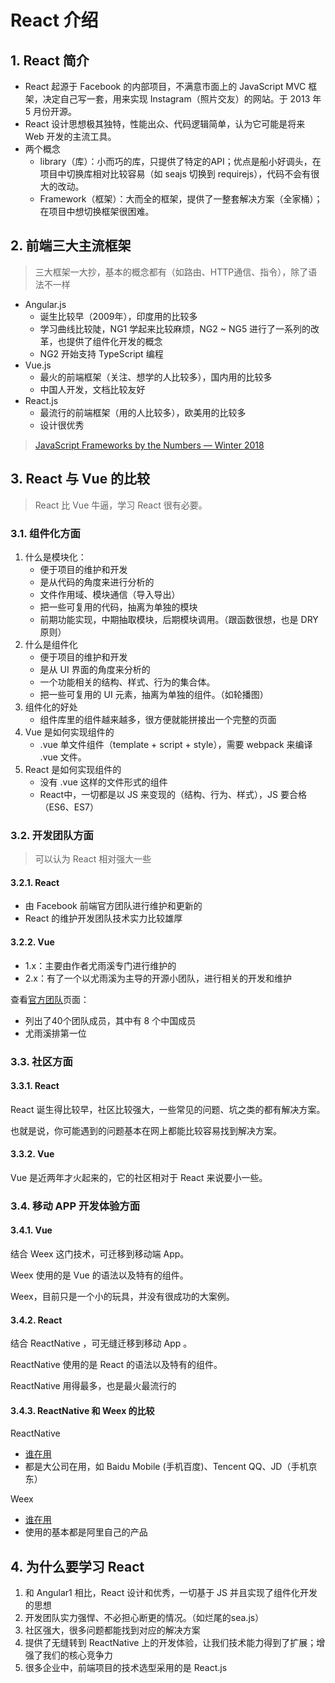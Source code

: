 # React 介绍

## 1. React 简介

* React 起源于 Facebook 的内部项目，不满意市面上的 JavaScript MVC 框架，决定自己写一套，用来实现 Instagram（照片交友）的网站。于 2013 年 5 月份开源。
* React 设计思想极其独特，性能出众、代码逻辑简单，认为它可能是将来 Web 开发的主流工具。
* 两个概念
  * library（库）：小而巧的库，只提供了特定的API；优点是船小好调头，在项目中切换库相对比较容易（如 seajs 切换到 requirejs），代码不会有很大的改动。
  * Framework（框架）：大而全的框架，提供了一整套解决方案（全家桶）；在项目中想切换框架很困难。

## 2. 前端三大主流框架

>三大框架一大抄，基本的概念都有（如路由、HTTP通信、指令），除了语法不一样

* Angular.js
  * 诞生比较早（2009年），印度用的比较多
  * 学习曲线比较陡，NG1 学起来比较麻烦，NG2 ~ NG5 进行了一系列的改革，也提供了组件化开发的概念
  * NG2 开始支持 TypeScript 编程
* Vue.js
  * 最火的前端框架（关注、想学的人比较多），国内用的比较多
  * 中国人开发，文档比较友好
* React.js
  * 最流行的前端框架（用的人比较多），欧美用的比较多
  * 设计很优秀

>[JavaScript Frameworks by the Numbers — Winter 2018](https://javascriptreport.com/javascript-frameworks-by-the-numbers-winter-2018/)

## 3. React 与 Vue 的比较

>React 比 Vue 牛逼，学习 React 很有必要。

### 3.1. 组件化方面

1. 什么是模块化：
    * 便于项目的维护和开发
    * 是从代码的角度来进行分析的
    * 文件作用域、模块通信（导入导出）
    * 把一些可复用的代码，抽离为单独的模块
    * 前期功能实现，中期抽取模块，后期模块调用。（跟函数很想，也是 DRY 原则）
2. 什么是组件化
    * 便于项目的维护和开发
    * 是从 UI 界面的角度来分析的
    * 一个功能相关的结构、样式、行为的集合体。
    * 把一些可复用的 UI 元素，抽离为单独的组件。（如轮播图）
3. 组件化的好处
    * 组件库里的组件越来越多，很方便就能拼接出一个完整的页面
4. Vue 是如何实现组件的
    * .vue 单文件组件（template + script + style），需要 webpack 来编译 .vue 文件。
5. React 是如何实现组件的
    * 没有 .vue 这样的文件形式的组件
    * React中，一切都是以 JS 来变现的（结构、行为、样式），JS 要合格（ES6、ES7）

### 3.2. 开发团队方面

>可以认为 React 相对强大一些

#### 3.2.1. React

* 由 Facebook 前端官方团队进行维护和更新的
* React 的维护开发团队技术实力比较雄厚

#### 3.2.2. Vue

* 1.x：主要由作者尤雨溪专门进行维护的
* 2.x：有了一个以尤雨溪为主导的开源小团队，进行相关的开发和维护

查看[官方团队](https://cn.vuejs.org/v2/guide/team.html)页面：

* 列出了40个团队成员，其中有 8 个中国成员
* 尤雨溪排第一位

### 3.3. 社区方面

#### 3.3.1. React

React 诞生得比较早，社区比较强大，一些常见的问题、坑之类的都有解决方案。

也就是说，你可能遇到的问题基本在网上都能比较容易找到解决方案。

#### 3.3.2. Vue

Vue 是近两年才火起来的，它的社区相对于 React 来说要小一些。

### 3.4. 移动 APP 开发体验方面

#### 3.4.1. Vue

结合 Weex 这门技术，可迁移到移动端 App。

Weex 使用的是 Vue 的语法以及特有的组件。

Weex，目前只是一个小的玩具，并没有很成功的大案例。

#### 3.4.2. React

结合 ReactNative ，可无缝迁移到移动 App 。

ReactNative 使用的是 React 的语法以及特有的组件。

ReactNative 用得最多，也是最火最流行的

#### 3.4.3. ReactNative 和 Weex 的比较

ReactNative

* [谁在用](https://facebook.github.io/react-native/showcase.html)
* 都是大公司在用，如 Baidu Mobile (手机百度)、Tencent QQ、JD（手机京东）

Weex

* [谁在用](http://weex.apache.org/cn/who-is-using-weex.html)
* 使用的基本都是阿里自己的产品

## 4. 为什么要学习 React

1. 和 Angular1 相比，React 设计和优秀，一切基于 JS 并且实现了组件化开发的思想
2. 开发团队实力强悍、不必担心断更的情况。（如烂尾的sea.js）
3. 社区强大，很多问题都能找到对应的解决方案
4. 提供了无缝转到 ReactNative 上的开发体验，让我们技术能力得到了扩展；增强了我们的核心竞争力
5. 很多企业中，前端项目的技术选型采用的是 React.js